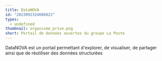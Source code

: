 ```yaml
---
title: DataNOVA
id: "2023092324606022"
types:
  - undefined
thumbnail: organisme_prive.png
short: Portail de données ouvertes du groupe La Poste
---
```


DataNOVA est un portail permettant d'explorer, de visualiser, de partager ainsi que de réutiliser des données structurées